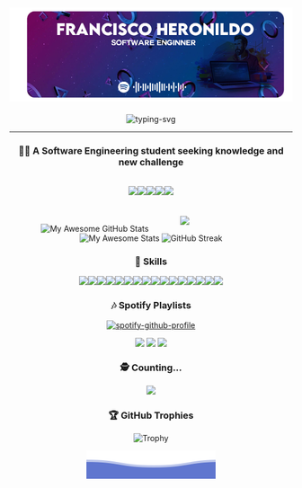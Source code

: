 ![header](https://github.com/FranciscoHeronildo/FranciscoHeronildo/blob/main/assets/gh-header.png?raw=true)
---
<div align="center">
<!-- 
<h2><img src="https://raw.githubusercontent.com/iampavangandhi/iampavangandhi/master/gifs/Hi.gif" height="35px" width="35px">Hi, I'm Francisco Heronildo</h2> -->

 <div align="center"><a><img src="https://readme-typing-svg.demolab.com?font=Overpass&size=28&pause=1000&color=FFFFFF&center=true&vCenter=true&width=435&lines=Hello%2C+welcome+to+my+profile" alt="typing-svg" /></a><div>

  <hr/> 
  
  <h3>👨‍💻 A Software Engineering student seeking knowledge and new challenge</h3>

<br/>

<!-- Linkedin --><a href="https://www.linkedin.com/in/francisco-heronildo-280ab613a/"><img src="https://img.shields.io/badge/linkedin-%230077B5.svg?&style=for-the-badge&logo=linkedin&logoColor=white"></a><!-- Stack Overflow --><a href="https://stackoverflow.com/users/11334218/francisco-heronildo"><img src="https://img.shields.io/badge/stack%20overflow-FE7A16?logo=stack-overflow&logoColor=white&style=for-the-badge"></a><!-- Reddit --><a href="https://www.reddit.com/user/Heron500"><img src="https://img.shields.io/badge/reddit-%23FF4500.svg?&style=for-the-badge&logo=reddit&logoColor=white"></a><!-- GitLab --><a href="https://gitlab.com/FranciscoHeronildo"><img src="https://img.shields.io/badge/gitlab-%23330f63.svg?&style=for-the-badge&logo=gitlab&logoColor=white"></a><!-- Outlook --><a href="mailto:heronildo.2010@hotmail.com?subject=[GitHub]%20Hello,%20Francisco%20Heronildo"><img src="https://img.shields.io/badge/Microsoft%20Outlook-0078D4?logo=microsoft-outlook&logoColor=white&style=for-the-badge"></a>

<!--
**FranciscoHeronildo/FranciscoHeronildo** is a ✨ _special_ ✨ repository because its `README.md` (this file) appears on your GitHub profile.

Here are some ideas to get you started:

- 🔭 I’m currently working on ...
- 🌱 I’m currently learning ...
- 👯 I’m looking to collaborate on ...
- 🤔 I’m looking for help with ...
- 💬 Ask me about ...
- 📫 How to reach me: ...
- 😄 Pronouns: ...
- ⚡ Fun fact: ...
-->

<br/>
<br/>
<br/>

<!-- <img align='right' src='https://64.media.tumblr.com/b60841061254ea725fb118442714afc4/fde191be2459280a-fd/s540x810/09f598878385be956aed5f61a3e4f15bd06c455e.gifv' width="400" height="250"> -->

<img align='right' src='https://i.giphy.com/media/d31wIu3HgY048MKs/giphy.webp' width='200'>
 


![My Awesome GitHub Stats](https://awesome-github-stats.azurewebsites.net/user-stats/FranciscoHeronildo?cardType=github&theme=graywhite)
![My Awesome Stats](https://github-readme-stats.vercel.app/api?username=FranciscoHeronildo&show_icons=true&theme=blue-green)
![GitHub Streak](https://github-readme-streak-stats.herokuapp.com?user=FranciscoHeronildo&theme=dark&date_format=j%20M%5B%20Y%5D)
<!-- [![StackOverflow](https://github-readme-stackoverflow.vercel.app/?userID=11334218)](https://stackoverflow.com/users/11334218/francisco-heronildo) -->



<h3>🚀 Skills</h3>

<img src="https://img.shields.io/badge/c%20-%2300599C.svg?&style=for-the-badge&logo=c&logoColor=white"/><img src="https://img.shields.io/badge/java-%23ED8B00.svg?&style=for-the-badge&logo=java&logoColor=white"/><img src="https://img.shields.io/badge/python%20-%2314354C.svg?&style=for-the-badge&logo=python&logoColor=white"/><img src="https://img.shields.io/badge/html5%20-%23E34F26.svg?&style=for-the-badge&logo=html5&logoColor=white"/><img src="https://img.shields.io/badge/css3%20-%231572B6.svg?&style=for-the-badge&logo=css3&logoColor=white"/><img src="https://img.shields.io/badge/javascript-%23F7DF1E.svg?&style=for-the-badge&logo=javascript&logoColor=black"/><img src="https://img.shields.io/badge/markdown-%23000000.svg?&style=for-the-badge&logo=markdown&logoColor=white"/><img src="https://img.shields.io/badge/express.js%20-%23404d59.svg?&style=for-the-badge"/><img src="https://img.shields.io/badge/node.js%20-%2343853D.svg?&style=for-the-badge&logo=node.js&logoColor=white"/><img src="https://img.shields.io/badge/django%20-%23092E20.svg?&style=for-the-badge&logo=django&logoColor=white"/><img src="https://img.shields.io/badge/react%20-%2320232a.svg?&style=for-the-badge&logo=react&logoColor=%2361DAFB"/><img src="https://img.shields.io/badge/react_native%20-%2320232a.svg?&style=for-the-badge&logo=react&logoColor=%2361DAFB"/><img src="https://img.shields.io/badge/expo-1C1E24?style=for-the-badge&logo=expo&logoColor=#D04A37"/><img src="https://img.shields.io/badge/postgres-%23316192.svg?&style=for-the-badge&logo=postgresql&logoColor=white"/><img src="https://img.shields.io/badge/Microsoft%20Office-D83B01?logo=microsoft-office&logoColor=white&style=for-the-badge"/><img src="https://img.shields.io/badge/Brave-FB542B?style=for-the-badge&logo=Brave&logoColor=white"/>

<!--
<h4>🧙 Extras</h4>

<a href="https://open.spotify.com/user/m64yqwippu73qdg9l9e76jv4l?si=-Rt8V9xDRvSQ5hiPD7IFVA"><img src="https://img.shields.io/badge/spotify-%231ED760.svg?&style=for-the-badge&logo=spotify&logoColor=white"></a><a href="https://steamcommunity.com/id/Heron_500/"><img src="https://img.shields.io/badge/Steam-%23000000.svg?&style=for-the-badge&logo=steam&logoColor=white"></a>
-->
 
<!-- ![Github Activity Graph](https://github-readme-activity-graph.cyclic.app/graph?username=FranciscoHeronildo&bg_color=fffff0&color=708090&line=24292e&point=24292e&area=true&hide_border=true) -->
 
<h3>🎶 Spotify Playlists</h3>

[![spotify-github-profile](https://spotify-github-profile.vercel.app/api/view?uid=m64yqwippu73qdg9l9e76jv4l&cover_image=true&theme=default)](https://open.spotify.com/user/m64yqwippu73qdg9l9e76jv4l)

<img src='https://i.imgur.com/JKSsyI4.gif' width='140'> <img src='https://images-wixmp-ed30a86b8c4ca887773594c2.wixmp.com/f/dee38e10-db68-462d-9df7-46b87d4c7876/ddxh2po-85a87439-ac1f-49d7-a828-6b78d768b403.gif?token=eyJ0eXAiOiJKV1QiLCJhbGciOiJIUzI1NiJ9.eyJzdWIiOiJ1cm46YXBwOiIsImlzcyI6InVybjphcHA6Iiwib2JqIjpbW3sicGF0aCI6IlwvZlwvZGVlMzhlMTAtZGI2OC00NjJkLTlkZjctNDZiODdkNGM3ODc2XC9kZHhoMnBvLTg1YTg3NDM5LWFjMWYtNDlkNy1hODI4LTZiNzhkNzY4YjQwMy5naWYifV1dLCJhdWQiOlsidXJuOnNlcnZpY2U6ZmlsZS5kb3dubG9hZCJdfQ.q8SxOiTaAnvP7y8INkvze972hkUCpmlgzPXYwtjMs2w' width='130'> <img src='https://64.media.tumblr.com/809bcb918f91d0a4c8aa508f10324f69/tumblr_mlpzqxfSkR1rfjowdo1_500.gif' width='90'>



 <h3>🕵 Counting...</h3>
 <p align="center"> 
   <img alingn="center" src="https://profile-counter.glitch.me/FranciscoHeronildo/count.svg" />
 </p>

<h3>🏆 GitHub Trophies</h3>
 
![Trophy](https://github-profile-trophy.vercel.app/?username=FranciscoHeronildo&row=2&column=3&theme=juicyfresh)
 
</div>

![footer](https://github.com/FranciscoHeronildo/FranciscoHeronildo/blob/main/assets/footer.svg?raw=true)
